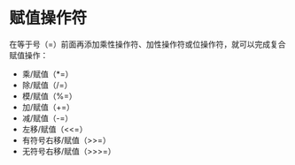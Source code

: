 # 赋值操作符

在等于号（=）前面再添加乘性操作符、加性操作符或位操作符，就可以完成复合赋值操作：

- 乘/赋值（\*=）
- 除/赋值（/=）
- 模/赋值（%=）
- 加/赋值（+=）
- 减/赋值（-=）
- 左移/赋值（<<=）
- 有符号右移/赋值（>>=）
- 无符号右移/赋值（>>>=）
